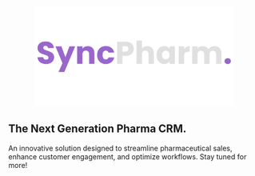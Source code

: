<p align="center">
  <img src="./images/logo.png" alt="Logo" width="400">
</p>

## The Next Generation Pharma CRM.

An innovative solution designed to streamline pharmaceutical sales, enhance customer engagement, and optimize workflows. Stay tuned for more!